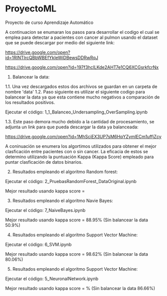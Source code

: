 # ProyectoML
Proyecto de curso Aprendizaje Automático

A continuacion se enumaran los pasos para desarrollar el codigo el cual se emplea para detectar a pacientes con cancer al pulmon usando el dataset que se puede descargar por medio del siguiente link:

https://drive.google.com/open?id=1RINTIrcQBbWBEfYkIeWiDBewsDDRwRqJ

https://drive.google.com/open?id=197f3hclLKde2AHT7e1CQ6XCGsrkfcrNx

1. Balancear la data:

1.1. Una vez descargados estos dos archivos se guardan en un carpeta de nombre 'data'
1.2. Paso siguiente es utilizar el siguiente codigo para balancear la data ya que esta contiene mucho negativos a comparación de los resultados positivos.  

Ejecutar el código: 1_1_Balanceo_Undersampling_OverSampling.ipynb

1.3. Este paso demora mucho debido a la cantidad de procesamiento, se adjunta un link para que pueda descargar la data ya balanceada:

https://drive.google.com/open?id=1MhSciEX3UP7sM6HqYZymlECm1uffjZcy

A coninuación se enumera los algortimos utilizados para obtener el mejor clasficación entre pacientes con o sin cancer. La eficacia de estos se determino utilizando la puntuación Kappa (Kappa Score) empleado para puntar clasficación de datos binarios.

2. Resultados empleando el algoritmo Random forest:

Ejecutar el código: 2_PruebasRandomForest_DataOriginal.ipynb

Mejor resultado usando kappa score = 

3. Resultados empleando el algoritmo Navie Bayes:

Ejecutar el código: 7_NaiveBayes.ipynb

Mejor resultado usando kappa score = 88.95% (Sin balancear la data 50.9%)

4. Resultados empleando el algoritmo Support Vector Machine:

Ejecutar el código: 6_SVM.ipynb

Mejor resultado usando kappa score = 98.62% (Sin balancear la data 80.06%)

5. Resultados empleando el algoritmo Support Vector Machine:

Ejecutar el código: 5_NeuronalNetwork.ipynb

Mejor resultado usando kappa score = % (Sin balancear la data 86.66%)

